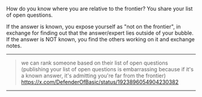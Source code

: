 How do you know where you are relative to the frontier? You share your list of open questions. 

If the answer is known, you expose yourself as "not on the frontier", in exchange for finding out that the answer/expert lies outside of your bubble. If the answer is NOT known, you find the others working on it and exchange notes.

---
> we can rank someone based on their list of open questions (publishing your list of open questions is embarrassing because if it's a known answer, it's admitting you're far from the frontier)
> https://x.com/DefenderOfBasic/status/1923896054904230382

-----

